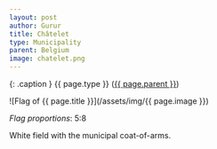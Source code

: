 ```yaml
---
layout: post
author: Gurur
title: Châtelet
type: Municipality
parent: Belgium
image: chatelet.png
---
```

{: .caption }
{{ page.type }} ([{{ page.parent }}](/2019/03/14/belgium.html))

![Flag of {{ page.title }}](/assets/img/{{ page.image }})

*Flag proportions*: 5:8

White field with the municipal coat-of-arms.